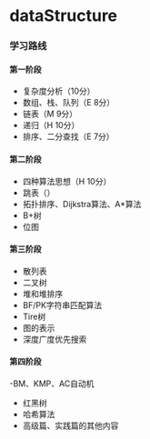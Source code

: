 # dataStructure
### 学习路线
#### 第一阶段
- 复杂度分析（10分）
- 数组、栈、队列（E 8分）
- 链表（M 9分）
- 递归（H 10分）
- 排序、二分查找（E 7分）
#### 第二阶段
- 四种算法思想（H 10分）
- 跳表（）
- 拓扑排序、Dijkstra算法、A*算法
- B+树
- 位图


#### 第三阶段
- 散列表
- 二叉树
- 堆和堆排序
- BF/PK字符串匹配算法
- Tire树
- 图的表示
- 深度广度优先搜索

#### 第四阶段
-BM、KMP、AC自动机
- 红黑树
- 哈希算法
- 高级篇、实践篇的其他内容
